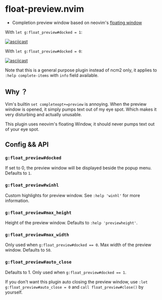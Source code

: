 # float-preview.nvim

- Completion preview window based on neovim's [floating window](https://github.com/neovim/neovim/pull/6619)

With `let g:float_preview#docked = 1`:

[![asciicast](https://asciinema.org/a/232057.svg)](https://asciinema.org/a/232057)

With `let g:float_preview#docked = 0`:

[![asciicast](https://asciinema.org/a/234259.svg)](https://asciinema.org/a/234259)

Note that this is a general purpose plugin instead of ncm2 only, it applies to
`:help complete-items` with `info` field available.

## Why ？

Vim's builtin `set completeopt+=preview` is annoying. When the preview window
is opened, it simply pumps text out of my eye spot. Which makes it very
disturbing and actually unusable.

This plugin uses neovim's floating Window, it should never pumps text out of
your eye spot.

## Config && API

### `g:float_preview#docked`

If set to 0, the preview window will be displayed beside the popup menu.
Defaults to `1`.

### `g:float_preview#winhl`

Custom highlights for preview window. See `:help 'winhl'` for more
information.

### `g:float_preview#max_height`

Height of the preview window. Defaults to `:help 'previewheight'`.

### `g:float_preview#max_width`

Only used when `g:float_preview#docked == 0`. Max width of the preview window.
Defaults to `50`.

### `g:float_preview#auto_close`

Defaults to 1. Only used when `g:float_preview#docked == 1`.

If you don't want this plugin auto closing the preview window,
use `:let g:float_preview#auto_close = 0` and `call float_preview#close()` by
yourself.

